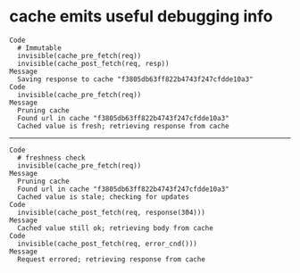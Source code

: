 # cache emits useful debugging info

    Code
      # Immutable
      invisible(cache_pre_fetch(req))
      invisible(cache_post_fetch(req, resp))
    Message
      Saving response to cache "f3805db63ff822b4743f247cfdde10a3"
    Code
      invisible(cache_pre_fetch(req))
    Message
      Pruning cache
      Found url in cache "f3805db63ff822b4743f247cfdde10a3"
      Cached value is fresh; retrieving response from cache

---

    Code
      # freshness check
      invisible(cache_pre_fetch(req))
    Message
      Pruning cache
      Found url in cache "f3805db63ff822b4743f247cfdde10a3"
      Cached value is stale; checking for updates
    Code
      invisible(cache_post_fetch(req, response(304)))
    Message
      Cached value still ok; retrieving body from cache
    Code
      invisible(cache_post_fetch(req, error_cnd()))
    Message
      Request errored; retrieving response from cache

